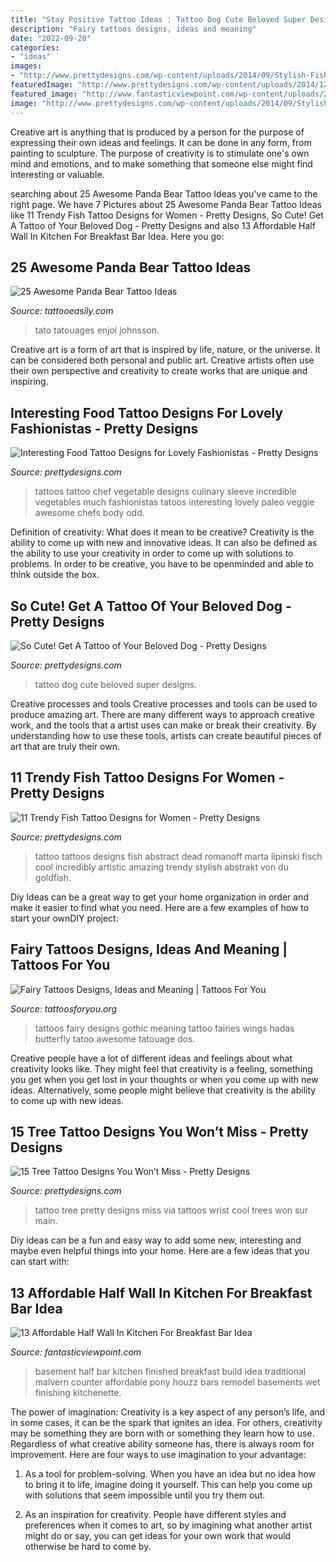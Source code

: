 ```yaml
---
title: "Stay Positive Tattoo Ideas : Tattoo Dog Cute Beloved Super Designs"
description: "Fairy tattoos designs, ideas and meaning"
date: "2022-09-20"
categories:
- "ideas"
images:
- "http://www.prettydesigns.com/wp-content/uploads/2014/09/Stylish-Fish-Tattoo-Design.jpg"
featuredImage: "http://www.prettydesigns.com/wp-content/uploads/2014/12/Pretty-Tree-Tattoo.jpg"
featured_image: "http://www.fantasticviewpoint.com/wp-content/uploads/2016/08/traditional-basement-634x422.jpg"
image: "http://www.prettydesigns.com/wp-content/uploads/2014/09/Stylish-Fish-Tattoo-Design.jpg"
---
```



Creative art is anything that is produced by a person for the purpose of expressing their own ideas and feelings. It can be done in any form, from painting to sculpture. The purpose of creativity is to stimulate one's own mind and emotions, and to make something that someone else might find interesting or valuable.

	

		
searching about 25 Awesome Panda Bear Tattoo Ideas you've came to the right page. We have 7 Pictures about 25 Awesome Panda Bear Tattoo Ideas like 11 Trendy Fish Tattoo Designs for Women - Pretty Designs, So Cute! Get A Tattoo of Your Beloved Dog - Pretty Designs and also 13 Affordable Half Wall In Kitchen For Breakfast Bar Idea. Here you go:
		
    
## 25 Awesome Panda Bear Tattoo Ideas

<img loading=lazy src="http://www.tattooeasily.com/wp-content/uploads/2013/07/panda-tattoo-23.jpg" onerror="this.onerror=null;this.src='https://tse2.mm.bing.net/th?id=OIP._N01GQFX7NcNAUZhz7bdyQHaLH&amp;pid=15.1';" alt="25 Awesome Panda Bear Tattoo Ideas">

_Source: tattooeasily.com_

>tato tatouages enjoi johnsson. 

	

Creative art is a form of art that is inspired by life, nature, or the universe. It can be considered both personal and public art. Creative artists often use their own perspective and creativity to create works that are unique and inspiring.

    
## Interesting Food Tattoo Designs For Lovely Fashionistas - Pretty Designs

<img loading=lazy src="http://www.prettydesigns.com/wp-content/uploads/2014/10/Vegetable-Tattoos.jpg" onerror="this.onerror=null;this.src='https://tse1.mm.bing.net/th?id=OIP.WiEkYExh6XZb5Z2u8C4U6AAAAA&amp;pid=15.1';" alt="Interesting Food Tattoo Designs for Lovely Fashionistas - Pretty Designs">

_Source: prettydesigns.com_

>tattoos tattoo chef vegetable designs culinary sleeve incredible vegetables much fashionistas tatoos interesting lovely paleo veggie awesome chefs body odd. 

	

Definition of creativity: What does it mean to be creative?
Creativity is the ability to come up with new and innovative ideas. It can also be defined as the ability to use your creativity in order to come up with solutions to problems. In order to be creative, you have to be openminded and able to think outside the box.

    
## So Cute! Get A Tattoo Of Your Beloved Dog - Pretty Designs

<img loading=lazy src="https://www.prettydesigns.com/wp-content/uploads/2014/11/Super-real-Dog-Tattoo.jpg" onerror="this.onerror=null;this.src='https://tse2.mm.bing.net/th?id=OIP.mR71IBA9afmqoSqR6VwDdgHaNS&amp;pid=15.1';" alt="So Cute! Get A Tattoo of Your Beloved Dog - Pretty Designs">

_Source: prettydesigns.com_

>tattoo dog cute beloved super designs. 

	

Creative processes and tools
Creative processes and tools can be used to produce amazing art. There are many different ways to approach creative work, and the tools that a artist uses can make or break their creativity. By understanding how to use these tools, artists can create beautiful pieces of art that are truly their own.

    
## 11 Trendy Fish Tattoo Designs For Women - Pretty Designs

<img loading=lazy src="http://www.prettydesigns.com/wp-content/uploads/2014/09/Stylish-Fish-Tattoo-Design.jpg" onerror="this.onerror=null;this.src='https://tse1.mm.bing.net/th?id=OIP.GCzzLHpfrqs0lNW3tP66rQHaLS&amp;pid=15.1';" alt="11 Trendy Fish Tattoo Designs for Women - Pretty Designs">

_Source: prettydesigns.com_

>tattoo tattoos designs fish abstract dead romanoff marta lipinski fisch cool incredibly artistic amazing trendy stylish abstrakt von du goldfish. 

	

Diy Ideas can be a great way to get your home organization in order and make it easier to find what you need. Here are a few examples of how to start your ownDIY project: 

    
## Fairy Tattoos Designs, Ideas And Meaning | Tattoos For You

<img loading=lazy src="http://www.tattoosforyou.org/wp-content/uploads/2013/10/Gothic-Fairy-Tattoos-For-Women.jpg" onerror="this.onerror=null;this.src='https://tse3.mm.bing.net/th?id=OIP.upstDvVPBVfBaFVu35pKJAHaLH&amp;pid=15.1';" alt="Fairy Tattoos Designs, Ideas and Meaning | Tattoos For You">

_Source: tattoosforyou.org_

>tattoos fairy designs gothic meaning tattoo fairies wings hadas butterfly tatoo awesome tatouage dos. 

	

Creative people have a lot of different ideas and feelings about what creativity looks like. They might feel that creativity is a feeling, something you get when you get lost in your thoughts or when you come up with new ideas. Alternatively, some people might believe that creativity is the ability to come up with new ideas.

    
## 15 Tree Tattoo Designs You Won’t Miss - Pretty Designs

<img loading=lazy src="http://www.prettydesigns.com/wp-content/uploads/2014/12/Pretty-Tree-Tattoo.jpg" onerror="this.onerror=null;this.src='https://tse2.mm.bing.net/th?id=OIP.nb9UDflwb_YrzFrW3AcVDwHaNQ&amp;pid=15.1';" alt="15 Tree Tattoo Designs You Won’t Miss - Pretty Designs">

_Source: prettydesigns.com_

>tattoo tree pretty designs miss via tattoos wrist cool trees won sur main. 

	

Diy ideas can be a fun and easy way to add some new, interesting and maybe even helpful things into your home. Here are a few ideas that you can start with: 

    
## 13 Affordable Half Wall In Kitchen For Breakfast Bar Idea

<img loading=lazy src="http://www.fantasticviewpoint.com/wp-content/uploads/2016/08/traditional-basement-634x422.jpg" onerror="this.onerror=null;this.src='https://tse2.mm.bing.net/th?id=OIP.ePthbJo8uMAEc_0H_o9GwQHaE7&amp;pid=15.1';" alt="13 Affordable Half Wall In Kitchen For Breakfast Bar Idea">

_Source: fantasticviewpoint.com_

>basement half bar kitchen finished breakfast build idea traditional malvern counter affordable pony houzz bars remodel basements wet finishing kitchenette. 

	

The power of imagination:
Creativity is a key aspect of any person’s life, and in some cases, it can be the spark that ignites an idea. For others, creativity may be something they are born with or something they learn how to use. Regardless of what creative ability someone has, there is always room for improvement. Here are four ways to use imagination to your advantage: 
1. As a tool for problem-solving. When you have an idea but no idea how to bring it to life, imagine doing it yourself. This can help you come up with solutions that seem impossible until you try them out.

2. As an inspiration for creativity. People have different styles and preferences when it comes to art, so by imagining what another artist might do or say, you can get ideas for your own work that would otherwise be hard to come by.

